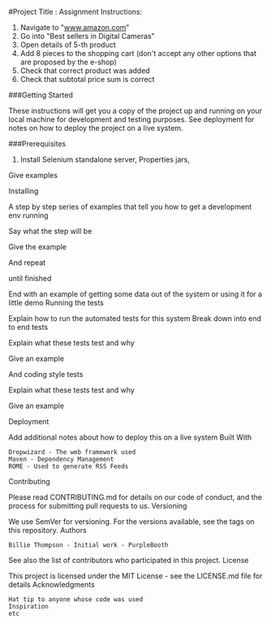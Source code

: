 #Project Title : Assignment
Instructions:
1. Navigate to "www.amazon.com"
2. Go into "Best sellers in Digital Cameras"
3. Open details of 5-th product
4. Add 8 pieces to the shopping cart (don't accept any other options that are proposed by the e-shop)
5. Check that correct product was added
6. Check that subtotal price sum is correct

###Getting Started

These instructions will get you a copy of the project up and running on your local machine for development and testing purposes. See deployment for notes on how to deploy the project on a live system.

###Prerequisites

1. Install Selenium standalone server, Properties jars, 

Give examples

Installing

A step by step series of examples that tell you how to get a development env running

Say what the step will be

Give the example

And repeat

until finished

End with an example of getting some data out of the system or using it for a little demo
Running the tests

Explain how to run the automated tests for this system
Break down into end to end tests

Explain what these tests test and why

Give an example

And coding style tests

Explain what these tests test and why

Give an example

Deployment

Add additional notes about how to deploy this on a live system
Built With

    Dropwizard - The web framework used
    Maven - Dependency Management
    ROME - Used to generate RSS Feeds

Contributing

Please read CONTRIBUTING.md for details on our code of conduct, and the process for submitting pull requests to us.
Versioning

We use SemVer for versioning. For the versions available, see the tags on this repository.
Authors

    Billie Thompson - Initial work - PurpleBooth

See also the list of contributors who participated in this project.
License

This project is licensed under the MIT License - see the LICENSE.md file for details
Acknowledgments

    Hat tip to anyone whose code was used
    Inspiration
    etc

